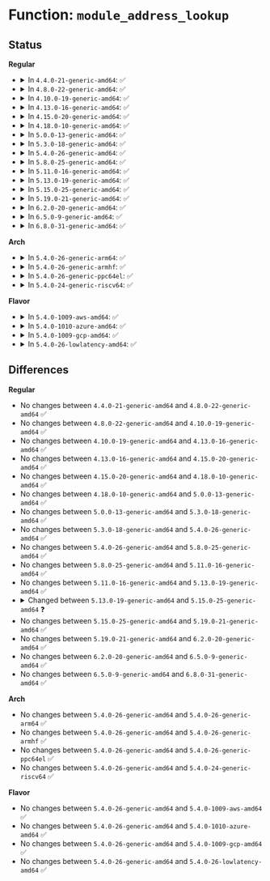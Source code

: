 # Function: <code>module_address_lookup</code>

## Status
<b>Regular</b>
<ul>
<li>
<details>
<summary>In <code>4.4.0-21-generic-amd64</code>: ✅</summary>

```c
const char * module_address_lookup(long unsigned int addr, long unsigned int * size, long unsigned int * offset, char * * modname, char * namebuf)
```

```json
{
  "name": "module_address_lookup",
  "collision_type": "Unique Global",
  "inline_type": "No",
  "funcs": [
    {
      "addr": 18446744071579936288,
      "name": "module_address_lookup",
      "external": true,
      "loc": "kernel/module.c:3700",
      "file": "kernel/module.c",
      "inline": "seen, unknown",
      "caller_inline": [],
      "caller_func": [
        "kernel/kallsyms.c:kallsyms_lookup_size_offset"
      ]
    }
  ],
  "symbols": [
    {
      "addr": 18446744071579936288,
      "name": "module_address_lookup",
      "section": ".text",
      "bind": "STB_GLOBAL",
      "size": 124
    }
  ]
}
```
</details>
</li>
<li>
<details>
<summary>In <code>4.8.0-22-generic-amd64</code>: ✅</summary>

```c
const char * module_address_lookup(long unsigned int addr, long unsigned int * size, long unsigned int * offset, char * * modname, char * namebuf)
```

```json
{
  "name": "module_address_lookup",
  "collision_type": "Unique Global",
  "inline_type": "No",
  "funcs": [
    {
      "addr": 18446744071579966672,
      "name": "module_address_lookup",
      "external": true,
      "loc": "kernel/module.c:3871",
      "file": "kernel/module.c",
      "inline": "seen, unknown",
      "caller_inline": [],
      "caller_func": [
        "kernel/kallsyms.c:kallsyms_lookup_size_offset"
      ]
    }
  ],
  "symbols": [
    {
      "addr": 18446744071579966672,
      "name": "module_address_lookup",
      "section": ".text",
      "bind": "STB_GLOBAL",
      "size": 121
    }
  ]
}
```
</details>
</li>
<li>
<details>
<summary>In <code>4.10.0-19-generic-amd64</code>: ✅</summary>

```c
const char * module_address_lookup(long unsigned int addr, long unsigned int * size, long unsigned int * offset, char * * modname, char * namebuf)
```

```json
{
  "name": "module_address_lookup",
  "collision_type": "Unique Global",
  "inline_type": "No",
  "funcs": [
    {
      "addr": 18446744071579997264,
      "name": "module_address_lookup",
      "external": true,
      "loc": "kernel/module.c:3888",
      "file": "kernel/module.c",
      "inline": "seen, unknown",
      "caller_inline": [],
      "caller_func": [
        "kernel/kallsyms.c:kallsyms_lookup_size_offset"
      ]
    }
  ],
  "symbols": [
    {
      "addr": 18446744071579997264,
      "name": "module_address_lookup",
      "section": ".text",
      "bind": "STB_GLOBAL",
      "size": 121
    }
  ]
}
```
</details>
</li>
<li>
<details>
<summary>In <code>4.13.0-16-generic-amd64</code>: ✅</summary>

```c
const char * module_address_lookup(long unsigned int addr, long unsigned int * size, long unsigned int * offset, char * * modname, char * namebuf)
```

```json
{
  "name": "module_address_lookup",
  "collision_type": "Unique Global",
  "inline_type": "No",
  "funcs": [
    {
      "addr": 18446744071580003760,
      "name": "module_address_lookup",
      "external": true,
      "loc": "kernel/module.c:3933",
      "file": "kernel/module.c",
      "inline": "seen, unknown",
      "caller_inline": [],
      "caller_func": [
        "kernel/kallsyms.c:kallsyms_lookup",
        "kernel/kallsyms.c:kallsyms_lookup_size_offset"
      ]
    }
  ],
  "symbols": [
    {
      "addr": 18446744071580003760,
      "name": "module_address_lookup",
      "section": ".text",
      "bind": "STB_GLOBAL",
      "size": 118
    }
  ]
}
```
</details>
</li>
<li>
<details>
<summary>In <code>4.15.0-20-generic-amd64</code>: ✅</summary>

```c
const char * module_address_lookup(long unsigned int addr, long unsigned int * size, long unsigned int * offset, char * * modname, char * namebuf)
```

```json
{
  "name": "module_address_lookup",
  "collision_type": "Unique Global",
  "inline_type": "No",
  "funcs": [
    {
      "addr": 18446744071580050240,
      "name": "module_address_lookup",
      "external": true,
      "loc": "kernel/module.c:3955",
      "file": "kernel/module.c",
      "inline": "seen, unknown",
      "caller_inline": [],
      "caller_func": [
        "kernel/kallsyms.c:kallsyms_lookup",
        "kernel/kallsyms.c:kallsyms_lookup_size_offset"
      ]
    }
  ],
  "symbols": [
    {
      "addr": 18446744071580050240,
      "name": "module_address_lookup",
      "section": ".text",
      "bind": "STB_GLOBAL",
      "size": 118
    }
  ]
}
```
</details>
</li>
<li>
<details>
<summary>In <code>4.18.0-10-generic-amd64</code>: ✅</summary>

```c
const char * module_address_lookup(long unsigned int addr, long unsigned int * size, long unsigned int * offset, char * * modname, char * namebuf)
```

```json
{
  "name": "module_address_lookup",
  "collision_type": "Unique Global",
  "inline_type": "No",
  "funcs": [
    {
      "addr": 18446744071580106992,
      "name": "module_address_lookup",
      "external": true,
      "loc": "kernel/module.c:3988",
      "file": "kernel/module.c",
      "inline": "seen, unknown",
      "caller_inline": [],
      "caller_func": [
        "kernel/kallsyms.c:kallsyms_lookup",
        "kernel/kallsyms.c:kallsyms_lookup_size_offset"
      ]
    }
  ],
  "symbols": [
    {
      "addr": 18446744071580106992,
      "name": "module_address_lookup",
      "section": ".text",
      "bind": "STB_GLOBAL",
      "size": 118
    }
  ]
}
```
</details>
</li>
<li>
<details>
<summary>In <code>5.0.0-13-generic-amd64</code>: ✅</summary>

```c
const char * module_address_lookup(long unsigned int addr, long unsigned int * size, long unsigned int * offset, char * * modname, char * namebuf)
```

```json
{
  "name": "module_address_lookup",
  "collision_type": "Unique Global",
  "inline_type": "No",
  "funcs": [
    {
      "addr": 18446744071580154064,
      "name": "module_address_lookup",
      "external": true,
      "loc": "kernel/module.c:4017",
      "file": "kernel/module.c",
      "inline": "seen, unknown",
      "caller_inline": [],
      "caller_func": [
        "kernel/kallsyms.c:kallsyms_lookup",
        "kernel/kallsyms.c:kallsyms_lookup_size_offset"
      ]
    }
  ],
  "symbols": [
    {
      "addr": 18446744071580154064,
      "name": "module_address_lookup",
      "section": ".text",
      "bind": "STB_GLOBAL",
      "size": 118
    }
  ]
}
```
</details>
</li>
<li>
<details>
<summary>In <code>5.3.0-18-generic-amd64</code>: ✅</summary>

```c
const char * module_address_lookup(long unsigned int addr, long unsigned int * size, long unsigned int * offset, char * * modname, char * namebuf)
```

```json
{
  "name": "module_address_lookup",
  "collision_type": "Unique Global",
  "inline_type": "No",
  "funcs": [
    {
      "addr": 18446744071580199920,
      "name": "module_address_lookup",
      "external": true,
      "loc": "kernel/module.c:4045",
      "file": "kernel/module.c",
      "inline": "seen, unknown",
      "caller_inline": [],
      "caller_func": [
        "kernel/kallsyms.c:kallsyms_lookup",
        "kernel/kallsyms.c:kallsyms_lookup_size_offset"
      ]
    }
  ],
  "symbols": [
    {
      "addr": 18446744071580199920,
      "name": "module_address_lookup",
      "section": ".text",
      "bind": "STB_GLOBAL",
      "size": 118
    }
  ]
}
```
</details>
</li>
<li>
<details>
<summary>In <code>5.4.0-26-generic-amd64</code>: ✅</summary>

```c
const char * module_address_lookup(long unsigned int addr, long unsigned int * size, long unsigned int * offset, char * * modname, char * namebuf)
```

```json
{
  "name": "module_address_lookup",
  "collision_type": "Unique Global",
  "inline_type": "No",
  "funcs": [
    {
      "addr": 18446744071580248144,
      "name": "module_address_lookup",
      "external": true,
      "loc": "kernel/module.c:4112",
      "file": "kernel/module.c",
      "inline": "seen, unknown",
      "caller_inline": [],
      "caller_func": [
        "kernel/kallsyms.c:kallsyms_lookup",
        "kernel/kallsyms.c:kallsyms_lookup_size_offset"
      ]
    }
  ],
  "symbols": [
    {
      "addr": 18446744071580248144,
      "name": "module_address_lookup",
      "section": ".text",
      "bind": "STB_GLOBAL",
      "size": 118
    }
  ]
}
```
</details>
</li>
<li>
<details>
<summary>In <code>5.8.0-25-generic-amd64</code>: ✅</summary>

```c
const char * module_address_lookup(long unsigned int addr, long unsigned int * size, long unsigned int * offset, char * * modname, char * namebuf)
```

```json
{
  "name": "module_address_lookup",
  "collision_type": "Unique Global",
  "inline_type": "No",
  "funcs": [
    {
      "addr": 18446744071580316656,
      "name": "module_address_lookup",
      "external": true,
      "loc": "kernel/module.c:4119",
      "file": "kernel/module.c",
      "inline": "seen, unknown",
      "caller_inline": [],
      "caller_func": [
        "kernel/kallsyms.c:kallsyms_lookup",
        "kernel/kallsyms.c:kallsyms_lookup_size_offset"
      ]
    }
  ],
  "symbols": [
    {
      "addr": 18446744071580316656,
      "name": "module_address_lookup",
      "section": ".text",
      "bind": "STB_GLOBAL",
      "size": 118
    }
  ]
}
```
</details>
</li>
<li>
<details>
<summary>In <code>5.11.0-16-generic-amd64</code>: ✅</summary>

```c
const char * module_address_lookup(long unsigned int addr, long unsigned int * size, long unsigned int * offset, char * * modname, char * namebuf)
```

```json
{
  "name": "module_address_lookup",
  "collision_type": "Unique Global",
  "inline_type": "No",
  "funcs": [
    {
      "addr": 18446744071580303760,
      "name": "module_address_lookup",
      "external": true,
      "loc": "kernel/module.c:4350",
      "file": "kernel/module.c",
      "inline": "seen, unknown",
      "caller_inline": [],
      "caller_func": [
        "kernel/kallsyms.c:kallsyms_lookup",
        "kernel/kallsyms.c:kallsyms_lookup_size_offset"
      ]
    }
  ],
  "symbols": [
    {
      "addr": 18446744071580303760,
      "name": "module_address_lookup",
      "section": ".text",
      "bind": "STB_GLOBAL",
      "size": 118
    }
  ]
}
```
</details>
</li>
<li>
<details>
<summary>In <code>5.13.0-19-generic-amd64</code>: ✅</summary>

```c
const char * module_address_lookup(long unsigned int addr, long unsigned int * size, long unsigned int * offset, char * * modname, char * namebuf)
```

```json
{
  "name": "module_address_lookup",
  "collision_type": "Unique Global",
  "inline_type": "No",
  "funcs": [
    {
      "addr": 18446744071580307296,
      "name": "module_address_lookup",
      "external": true,
      "loc": "kernel/module.c:4254",
      "file": "kernel/module.c",
      "inline": "seen, unknown",
      "caller_inline": [],
      "caller_func": [
        "kernel/kallsyms.c:kallsyms_lookup",
        "kernel/kallsyms.c:kallsyms_lookup_size_offset"
      ]
    }
  ],
  "symbols": [
    {
      "addr": 18446744071580307296,
      "name": "module_address_lookup",
      "section": ".text",
      "bind": "STB_GLOBAL",
      "size": 118
    }
  ]
}
```
</details>
</li>
<li>
<details>
<summary>In <code>5.15.0-25-generic-amd64</code>: ✅</summary>

```c
const char * module_address_lookup(long unsigned int addr, long unsigned int * size, long unsigned int * offset, char * * modname, const unsigned char * * modbuildid, char * namebuf)
```

```json
{
  "name": "module_address_lookup",
  "collision_type": "Unique Global",
  "inline_type": "No",
  "funcs": [
    {
      "addr": 18446744071580459296,
      "name": "module_address_lookup",
      "external": true,
      "loc": "kernel/module.c:4267",
      "file": "kernel/module.c",
      "inline": "seen, unknown",
      "caller_inline": [],
      "caller_func": [
        "kernel/kallsyms.c:kallsyms_lookup_buildid",
        "kernel/kallsyms.c:kallsyms_lookup_size_offset"
      ]
    }
  ],
  "symbols": [
    {
      "addr": 18446744071580459296,
      "name": "module_address_lookup",
      "section": ".text",
      "bind": "STB_GLOBAL",
      "size": 175
    }
  ]
}
```
</details>
</li>
<li>
<details>
<summary>In <code>5.19.0-21-generic-amd64</code>: ✅</summary>

```c
const char * module_address_lookup(long unsigned int addr, long unsigned int * size, long unsigned int * offset, char * * modname, const unsigned char * * modbuildid, char * namebuf)
```

```json
{
  "name": "module_address_lookup",
  "collision_type": "Unique Global",
  "inline_type": "No",
  "funcs": [
    {
      "addr": 18446744071580489504,
      "name": "module_address_lookup",
      "external": true,
      "loc": "kernel/module/kallsyms.c:327",
      "file": "kernel/module/kallsyms.c",
      "inline": "seen, unknown",
      "caller_inline": [],
      "caller_func": [
        "kernel/kallsyms.c:kallsyms_lookup_buildid",
        "kernel/kallsyms.c:kallsyms_lookup_size_offset"
      ]
    }
  ],
  "symbols": [
    {
      "addr": 18446744071580489504,
      "name": "module_address_lookup",
      "section": ".text",
      "bind": "STB_GLOBAL",
      "size": 206
    }
  ]
}
```
</details>
</li>
<li>
<details>
<summary>In <code>6.2.0-20-generic-amd64</code>: ✅</summary>

```c
const char * module_address_lookup(long unsigned int addr, long unsigned int * size, long unsigned int * offset, char * * modname, const unsigned char * * modbuildid, char * namebuf)
```

```json
{
  "name": "module_address_lookup",
  "collision_type": "Unique Global",
  "inline_type": "No",
  "funcs": [
    {
      "addr": 18446744071580741040,
      "name": "module_address_lookup",
      "external": true,
      "loc": "kernel/module/kallsyms.c:327",
      "file": "kernel/module/kallsyms.c",
      "inline": "seen, unknown",
      "caller_inline": [],
      "caller_func": [
        "kernel/kallsyms.c:kallsyms_lookup_buildid",
        "kernel/kallsyms.c:kallsyms_lookup_size_offset"
      ]
    }
  ],
  "symbols": [
    {
      "addr": 18446744071580741040,
      "name": "module_address_lookup",
      "section": ".text",
      "bind": "STB_GLOBAL",
      "size": 175
    }
  ]
}
```
</details>
</li>
<li>
<details>
<summary>In <code>6.5.0-9-generic-amd64</code>: ✅</summary>

```c
const char * module_address_lookup(long unsigned int addr, long unsigned int * size, long unsigned int * offset, char * * modname, const unsigned char * * modbuildid, char * namebuf)
```

```json
{
  "name": "module_address_lookup",
  "collision_type": "Unique Global",
  "inline_type": "No",
  "funcs": [
    {
      "addr": 18446744071580823488,
      "name": "module_address_lookup",
      "external": true,
      "loc": "kernel/module/kallsyms.c:324",
      "file": "kernel/module/kallsyms.c",
      "inline": "seen, unknown",
      "caller_inline": [],
      "caller_func": [
        "kernel/kallsyms.c:kallsyms_lookup_buildid",
        "kernel/kallsyms.c:kallsyms_lookup_size_offset"
      ]
    }
  ],
  "symbols": [
    {
      "addr": 18446744071580823488,
      "name": "module_address_lookup",
      "section": ".text",
      "bind": "STB_GLOBAL",
      "size": 175
    }
  ]
}
```
</details>
</li>
<li>
<details>
<summary>In <code>6.8.0-31-generic-amd64</code>: ✅</summary>

```c
const char * module_address_lookup(long unsigned int addr, long unsigned int * size, long unsigned int * offset, char * * modname, const unsigned char * * modbuildid, char * namebuf)
```

```json
{
  "name": "module_address_lookup",
  "collision_type": "Unique Global",
  "inline_type": "No",
  "funcs": [
    {
      "addr": 18446744071580912928,
      "name": "module_address_lookup",
      "external": true,
      "loc": "kernel/module/kallsyms.c:324",
      "file": "kernel/module/kallsyms.c",
      "inline": "seen, unknown",
      "caller_inline": [],
      "caller_func": [
        "kernel/kallsyms.c:kallsyms_lookup_buildid",
        "kernel/kallsyms.c:kallsyms_lookup_size_offset"
      ]
    }
  ],
  "symbols": [
    {
      "addr": 18446744071580912928,
      "name": "module_address_lookup",
      "section": ".text",
      "bind": "STB_GLOBAL",
      "size": 175
    }
  ]
}
```
</details>
</li>
</ul>
<b>Arch</b>
<ul>
<li>
<details>
<summary>In <code>5.4.0-26-generic-arm64</code>: ✅</summary>

```c
const char * module_address_lookup(long unsigned int addr, long unsigned int * size, long unsigned int * offset, char * * modname, char * namebuf)
```

```json
{
  "name": "module_address_lookup",
  "collision_type": "Unique Global",
  "inline_type": "No",
  "funcs": [
    {
      "addr": 18446603336491490320,
      "name": "module_address_lookup",
      "external": true,
      "loc": "kernel/module.c:4112",
      "file": "kernel/module.c",
      "inline": "seen, unknown",
      "caller_inline": [],
      "caller_func": [
        "kernel/kallsyms.c:kallsyms_lookup",
        "kernel/kallsyms.c:kallsyms_lookup_size_offset"
      ]
    }
  ],
  "symbols": [
    {
      "addr": 18446603336491490320,
      "name": "module_address_lookup",
      "section": ".text",
      "bind": "STB_GLOBAL",
      "size": 156
    }
  ]
}
```
</details>
</li>
<li>
<details>
<summary>In <code>5.4.0-26-generic-armhf</code>: ✅</summary>

```c
const char * module_address_lookup(long unsigned int addr, long unsigned int * size, long unsigned int * offset, char * * modname, char * namebuf)
```

```json
{
  "name": "module_address_lookup",
  "collision_type": "Unique Global",
  "inline_type": "No",
  "funcs": [
    {
      "addr": 3225472556,
      "name": "module_address_lookup",
      "external": true,
      "loc": "kernel/module.c:4112",
      "file": "kernel/module.c",
      "inline": "seen, unknown",
      "caller_inline": [],
      "caller_func": [
        "kernel/kallsyms.c:kallsyms_lookup",
        "kernel/kallsyms.c:kallsyms_lookup_size_offset"
      ]
    }
  ],
  "symbols": [
    {
      "addr": 3225472556,
      "name": "module_address_lookup",
      "section": ".text",
      "bind": "STB_GLOBAL",
      "size": 112
    }
  ]
}
```
</details>
</li>
<li>
<details>
<summary>In <code>5.4.0-26-generic-ppc64el</code>: ✅</summary>

```c
const char * module_address_lookup(long unsigned int addr, long unsigned int * size, long unsigned int * offset, char * * modname, char * namebuf)
```

```json
{
  "name": "module_address_lookup",
  "collision_type": "Unique Global",
  "inline_type": "No",
  "funcs": [
    {
      "addr": 13835058055284447024,
      "name": "module_address_lookup",
      "external": true,
      "loc": "kernel/module.c:4112",
      "file": "kernel/module.c",
      "inline": "seen, unknown",
      "caller_inline": [],
      "caller_func": [
        "kernel/kallsyms.c:kallsyms_lookup",
        "kernel/kallsyms.c:kallsyms_lookup_size_offset"
      ]
    }
  ],
  "symbols": [
    {
      "addr": 13835058055284447024,
      "name": "module_address_lookup",
      "section": ".text",
      "bind": "STB_GLOBAL",
      "size": 264
    }
  ]
}
```
</details>
</li>
<li>
<details>
<summary>In <code>5.4.0-24-generic-riscv64</code>: ✅</summary>

```c
const char * module_address_lookup(long unsigned int addr, long unsigned int * size, long unsigned int * offset, char * * modname, char * namebuf)
```

```json
{
  "name": "module_address_lookup",
  "collision_type": "Unique Global",
  "inline_type": "No",
  "funcs": [
    {
      "addr": 18446743936271934540,
      "name": "module_address_lookup",
      "external": true,
      "loc": "kernel/module.c:4112",
      "file": "kernel/module.c",
      "inline": "seen, unknown",
      "caller_inline": [],
      "caller_func": [
        "kernel/kallsyms.c:kallsyms_lookup",
        "kernel/kallsyms.c:kallsyms_lookup_size_offset"
      ]
    }
  ],
  "symbols": [
    {
      "addr": 18446743936271934540,
      "name": "module_address_lookup",
      "section": ".text",
      "bind": "STB_GLOBAL",
      "size": 118
    }
  ]
}
```
</details>
</li>
</ul>
<b>Flavor</b>
<ul>
<li>
<details>
<summary>In <code>5.4.0-1009-aws-amd64</code>: ✅</summary>

```c
const char * module_address_lookup(long unsigned int addr, long unsigned int * size, long unsigned int * offset, char * * modname, char * namebuf)
```

```json
{
  "name": "module_address_lookup",
  "collision_type": "Unique Global",
  "inline_type": "No",
  "funcs": [
    {
      "addr": 18446744071580216944,
      "name": "module_address_lookup",
      "external": true,
      "loc": "kernel/module.c:4112",
      "file": "kernel/module.c",
      "inline": "seen, unknown",
      "caller_inline": [],
      "caller_func": [
        "kernel/kallsyms.c:kallsyms_lookup",
        "kernel/kallsyms.c:kallsyms_lookup_size_offset"
      ]
    }
  ],
  "symbols": [
    {
      "addr": 18446744071580216944,
      "name": "module_address_lookup",
      "section": ".text",
      "bind": "STB_GLOBAL",
      "size": 118
    }
  ]
}
```
</details>
</li>
<li>
<details>
<summary>In <code>5.4.0-1010-azure-amd64</code>: ✅</summary>

```c
const char * module_address_lookup(long unsigned int addr, long unsigned int * size, long unsigned int * offset, char * * modname, char * namebuf)
```

```json
{
  "name": "module_address_lookup",
  "collision_type": "Unique Global",
  "inline_type": "No",
  "funcs": [
    {
      "addr": 18446744071580164384,
      "name": "module_address_lookup",
      "external": true,
      "loc": "kernel/module.c:4112",
      "file": "kernel/module.c",
      "inline": "seen, unknown",
      "caller_inline": [],
      "caller_func": [
        "kernel/kallsyms.c:kallsyms_lookup",
        "kernel/kallsyms.c:kallsyms_lookup_size_offset"
      ]
    }
  ],
  "symbols": [
    {
      "addr": 18446744071580164384,
      "name": "module_address_lookup",
      "section": ".text",
      "bind": "STB_GLOBAL",
      "size": 118
    }
  ]
}
```
</details>
</li>
<li>
<details>
<summary>In <code>5.4.0-1009-gcp-amd64</code>: ✅</summary>

```c
const char * module_address_lookup(long unsigned int addr, long unsigned int * size, long unsigned int * offset, char * * modname, char * namebuf)
```

```json
{
  "name": "module_address_lookup",
  "collision_type": "Unique Global",
  "inline_type": "No",
  "funcs": [
    {
      "addr": 18446744071580208416,
      "name": "module_address_lookup",
      "external": true,
      "loc": "kernel/module.c:4112",
      "file": "kernel/module.c",
      "inline": "seen, unknown",
      "caller_inline": [],
      "caller_func": [
        "kernel/kallsyms.c:kallsyms_lookup",
        "kernel/kallsyms.c:kallsyms_lookup_size_offset"
      ]
    }
  ],
  "symbols": [
    {
      "addr": 18446744071580208416,
      "name": "module_address_lookup",
      "section": ".text",
      "bind": "STB_GLOBAL",
      "size": 118
    }
  ]
}
```
</details>
</li>
<li>
<details>
<summary>In <code>5.4.0-26-lowlatency-amd64</code>: ✅</summary>

```c
const char * module_address_lookup(long unsigned int addr, long unsigned int * size, long unsigned int * offset, char * * modname, char * namebuf)
```

```json
{
  "name": "module_address_lookup",
  "collision_type": "Unique Global",
  "inline_type": "No",
  "funcs": [
    {
      "addr": 18446744071580260896,
      "name": "module_address_lookup",
      "external": true,
      "loc": "kernel/module.c:4112",
      "file": "kernel/module.c",
      "inline": "seen, unknown",
      "caller_inline": [],
      "caller_func": [
        "kernel/kallsyms.c:kallsyms_lookup",
        "kernel/kallsyms.c:kallsyms_lookup_size_offset"
      ]
    }
  ],
  "symbols": [
    {
      "addr": 18446744071580260896,
      "name": "module_address_lookup",
      "section": ".text",
      "bind": "STB_GLOBAL",
      "size": 141
    }
  ]
}
```
</details>
</li>
</ul>

## Differences
<b>Regular</b>
<ul>
<li>
No changes between <code>4.4.0-21-generic-amd64</code> and <code>4.8.0-22-generic-amd64</code> ✅
</li>
<li>
No changes between <code>4.8.0-22-generic-amd64</code> and <code>4.10.0-19-generic-amd64</code> ✅
</li>
<li>
No changes between <code>4.10.0-19-generic-amd64</code> and <code>4.13.0-16-generic-amd64</code> ✅
</li>
<li>
No changes between <code>4.13.0-16-generic-amd64</code> and <code>4.15.0-20-generic-amd64</code> ✅
</li>
<li>
No changes between <code>4.15.0-20-generic-amd64</code> and <code>4.18.0-10-generic-amd64</code> ✅
</li>
<li>
No changes between <code>4.18.0-10-generic-amd64</code> and <code>5.0.0-13-generic-amd64</code> ✅
</li>
<li>
No changes between <code>5.0.0-13-generic-amd64</code> and <code>5.3.0-18-generic-amd64</code> ✅
</li>
<li>
No changes between <code>5.3.0-18-generic-amd64</code> and <code>5.4.0-26-generic-amd64</code> ✅
</li>
<li>
No changes between <code>5.4.0-26-generic-amd64</code> and <code>5.8.0-25-generic-amd64</code> ✅
</li>
<li>
No changes between <code>5.8.0-25-generic-amd64</code> and <code>5.11.0-16-generic-amd64</code> ✅
</li>
<li>
No changes between <code>5.11.0-16-generic-amd64</code> and <code>5.13.0-19-generic-amd64</code> ✅
</li>
<li>
<details>
<summary>Changed between <code>5.13.0-19-generic-amd64</code> and <code>5.15.0-25-generic-amd64</code> ❓</summary>
<ul>
<li>
<b>Param added. </b>
<code>const unsigned char * * modbuildid</code>
</li>
<li>
<b>Param reordered. </b>
<code>addr, size, offset, modname, namebuf</code> ➡️ <code>addr, size, offset, modname, modbuildid, namebuf</code>
</li>
</ul>
</details>
</li>
<li>
No changes between <code>5.15.0-25-generic-amd64</code> and <code>5.19.0-21-generic-amd64</code> ✅
</li>
<li>
No changes between <code>5.19.0-21-generic-amd64</code> and <code>6.2.0-20-generic-amd64</code> ✅
</li>
<li>
No changes between <code>6.2.0-20-generic-amd64</code> and <code>6.5.0-9-generic-amd64</code> ✅
</li>
<li>
No changes between <code>6.5.0-9-generic-amd64</code> and <code>6.8.0-31-generic-amd64</code> ✅
</li>
</ul>
<b>Arch</b>
<ul>
<li>
No changes between <code>5.4.0-26-generic-amd64</code> and <code>5.4.0-26-generic-arm64</code> ✅
</li>
<li>
No changes between <code>5.4.0-26-generic-amd64</code> and <code>5.4.0-26-generic-armhf</code> ✅
</li>
<li>
No changes between <code>5.4.0-26-generic-amd64</code> and <code>5.4.0-26-generic-ppc64el</code> ✅
</li>
<li>
No changes between <code>5.4.0-26-generic-amd64</code> and <code>5.4.0-24-generic-riscv64</code> ✅
</li>
</ul>
<b>Flavor</b>
<ul>
<li>
No changes between <code>5.4.0-26-generic-amd64</code> and <code>5.4.0-1009-aws-amd64</code> ✅
</li>
<li>
No changes between <code>5.4.0-26-generic-amd64</code> and <code>5.4.0-1010-azure-amd64</code> ✅
</li>
<li>
No changes between <code>5.4.0-26-generic-amd64</code> and <code>5.4.0-1009-gcp-amd64</code> ✅
</li>
<li>
No changes between <code>5.4.0-26-generic-amd64</code> and <code>5.4.0-26-lowlatency-amd64</code> ✅
</li>
</ul>
